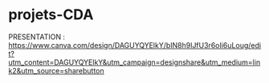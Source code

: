 # projets-CDA
PRESENTATION :
https://www.canva.com/design/DAGUYQYElkY/bIN8h9lJfU3r6oIi6uLoug/edit?utm_content=DAGUYQYElkY&utm_campaign=designshare&utm_medium=link2&utm_source=sharebutton
